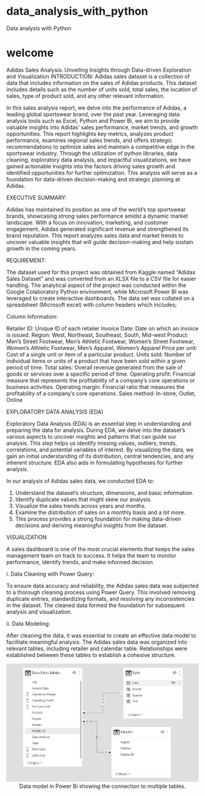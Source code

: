 
# data_analysis_with_python
Data analysis with Python

welcome
=======
Adidas Sales Analysis: Unveiling Insights through Data-driven Exploration and Visualization
INTRODUCTION:
  Adidas sales dataset is a collection of data that includes information on the sales of Adidas products. This dataset includes details such as the number of units sold, total sales, the location of sales, type of product sold, and any other relevant information.

In this sales analysis report, we delve into the performance of Adidas, a leading global sportswear brand, over the past year. Leveraging data analysis tools such as Excel, Python and Power Bi, we aim to provide valuable insights into Adidas’ sales performance, market trends, and growth opportunities. This report highlights key metrics, analyzes product performance, examines regional sales trends, and offers strategic recommendations to optimize sales and maintain a competitive edge in the sportswear industry. Through the utilization of python libraries, data cleaning, exploratory data analysis, and impactful visualizations, we have gained actionable insights into the factors driving sales growth and identified opportunities for further optimization. This analysis will serve as a foundation for data-driven decision-making and strategic planning at Adidas.

EXECUTIVE SUMMARY:

Adidas has maintained its position as one of the world’s top sportswear brands, showcasing strong sales performance amidst a dynamic market landscape. With a focus on innovation, marketing, and customer engagement, Adidas generated significant revenue and strengthened its brand reputation. This report analyzes sales data and market trends to uncover valuable insights that will guide decision-making and help sustain growth in the coming years.

REQUIREMENT:

The dataset used for this project was obtained from Kaggle named “Adidas Sales Dataset” and was converted from an XLSX file to a CSV file for easier handling. The analytical aspect of the project was conducted within the Google Colaboratory Python environment, while Microsoft Power BI was leveraged to create interactive dashboards. The data set was collated on a spreadsheet (Microsoft excel) with column headers which includes;

Column Information:

Retailer ID: Unique ID of each retailer
Invoice Date: Date on which an invoice is issued.
Region: West, Northeast, Southeast, South, Mid-west
Product: Men’s Street Footwear, Men’s Athletic Footwear, Women’s Street Footwear, Women’s Athletic Footwear, Men’s Apparel, Women’s Apparel
Price per unit: Cost of a single unit or item of a particular product.
Units sold: Number of individual items or units of a product that have been sold within a given period of time.
Total sales: Overall revenue generated from the sale of goods or services over a specific period of time.
Operating profit: Financial measure that represents the profitability of a company’s core operations or business activities.
Operating margin: Financial ratio that measures the profitability of a company’s core operations.
Sales method: In-store, Outlet, Online

EXPLORATORY DATA ANALYSIS (EDA)

Exploratory Data Analysis (EDA) is an essential step in understanding and preparing the data for analysis. During EDA, we delve into the dataset’s various aspects to uncover insights and patterns that can guide our analysis. This step helps us identify missing values, outliers, trends, correlations, and potential variables of interest. By visualizing the data, we gain an initial understanding of its distribution, central tendencies, and any inherent structure. EDA also aids in formulating hypotheses for further analysis.

In our analysis of Adidas sales data, we conducted EDA to:

1) Understand the dataset’s structure, dimensions, and basic information.
2) Identify duplicate values that might skew our analysis.
3) Visualize the sales trends across years and months.
4) Examine the distribution of sales on a monthly basis and a lot more.
5) This process provides a strong foundation for making data-driven decisions and deriving meaningful insights from the dataset.

VISUALIZATION

A sales dashboard is one of the most crucial elements that keeps the sales management team on track to success. It helps the team to monitor performance, identify trends, and make informed decision

i. Data Cleaning with Power Query:

To ensure data accuracy and reliability, the Adidas sales data was subjected to a thorough cleaning process using Power Query. This involved removing duplicate entries, standardizing formats, and resolving any inconsistencies in the dataset. The cleaned data formed the foundation for subsequent analysis and visualization.

ii. Data Modeling:

After cleaning the data, it was essential to create an effective data model to facilitate meaningful analysis. The Adidas sales data was organized into relevant tables, including retailer and calendar table. Relationships were established between these tables to establish a cohesive structure.
<p align="center">
<img src = "https://github.com/bhuvanksmy/data_analysis_with_python/blob/main/images/Data_modeling_Adidas_Sales_Analysis.JPG"/>
Data model in Power Bi showing the connection to multiple tables.
</p>


